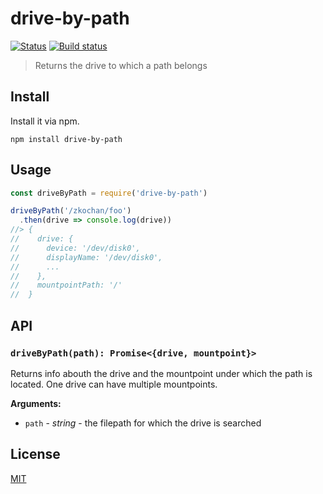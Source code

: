 # drive-by-path

[![Status](https://travis-ci.org/zkochan/drive-by-path.svg?branch=master)](https://travis-ci.org/zkochan/drive-by-path "See test builds")
[![Build status](https://ci.appveyor.com/api/projects/status/p6gfn1w3fc8e94v1?svg=true)](https://ci.appveyor.com/project/zkochan/drive-by-path)

> Returns the drive to which a path belongs

## Install

Install it via npm.

```
npm install drive-by-path
```

## Usage

```js
const driveByPath = require('drive-by-path')

driveByPath('/zkochan/foo')
  .then(drive => console.log(drive))
//> {
//    drive: {
//      device: '/dev/disk0',
//      displayName: '/dev/disk0',
//      ...
//    },
//    mountpointPath: '/'
//  }
```

## API

### `driveByPath(path): Promise<{drive, mountpoint}>`

Returns info abouth the drive and the mountpoint under which the path is located.
One drive can have multiple mountpoints.

**Arguments:**

* `path` - *string* - the filepath for which the drive is searched

## License

[MIT](LICENSE)
